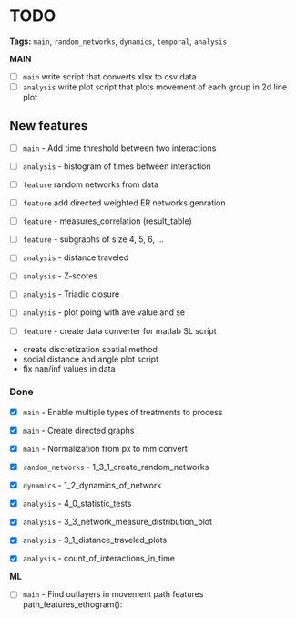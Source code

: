 # TODO

**Tags:** `main`, `random_networks`, `dynamics`, `temporal`, `analysis`


**MAIN**

- [ ] `main` write script that converts xlsx to csv data
- [ ] `analysis` write plot script that plots movement of each group in 2d line plot

## New features

- [ ] `main` - Add time threshold between two interactions
- [ ] `analysis` - histogram of times between interaction

- [ ] `feature` random networks from data
- [ ] `feature` add directed weighted ER networks genration
- [ ] `feature` - measures_correlation (result_table)
- [ ] `feature` - subgraphs of size 4, 5, 6, ...

- [ ] `analysis` - distance traveled
- [ ] `analysis` - Z-scores
- [ ] `analysis` - Triadic closure
- [ ] `analysis` - plot poing with ave value and se


- [ ] `feature` - create data converter for matlab SL script
- create discretization spatial method
- social distance and angle plot script
- fix nan/inf values in data

### Done

- [x] `main` - Enable multiple types of treatments to process 
- [x] `main` - Create directed graphs
- [x] `main` - Normalization from px to mm convert 

- [x] `random_networks` -  1_3_1_create_random_networks

- [x] `dynamics` - 1_2_dynamics_of_network

- [x] `analysis` - 4_0_statistic_tests
- [x] `analysis` - 3_3_network_measure_distribution_plot
- [x] `analysis` - 3_1_distance_traveled_plots
- [x] `analysis` - count_of_interactions_in_time

**ML**
- [ ] `main` - Find outlayers in movement
path features 
path_features_ethogram():
